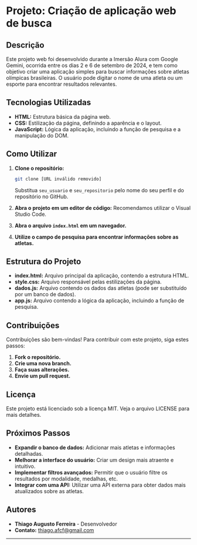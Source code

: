 # Projeto: Criação de aplicação web de busca

## Descrição

Este projeto web foi desenvolvido durante a Imersão Alura com Google Gemini, ocorrida entre os dias 2 e 6 de setembro de 2024, e tem como objetivo criar uma aplicação simples para buscar informações sobre atletas olímpicas brasileiras. O usuário pode digitar o nome de uma atleta ou um esporte para encontrar resultados relevantes.

## Tecnologias Utilizadas

* **HTML:** Estrutura básica da página web.
* **CSS:** Estilização da página, definindo a aparência e o layout.
* **JavaScript:** Lógica da aplicação, incluindo a função de pesquisa e a manipulação do DOM.

## Como Utilizar

1. **Clone o repositório:**
   ```bash
   git clone [URL inválido removido]
   ```
   Substitua `seu_usuario` e `seu_repositorio` pelo nome do seu perfil e do repositório no GitHub.

2. **Abra o projeto em um editor de código:**
   Recomendamos utilizar o Visual Studio Code.

3. **Abra o arquivo `index.html` em um navegador.**

4. **Utilize o campo de pesquisa para encontrar informações sobre as atletas.**

## Estrutura do Projeto

* **index.html:** Arquivo principal da aplicação, contendo a estrutura HTML.
* **style.css:** Arquivo responsável pelas estilizações da página.
* **dados.js:** Arquivo contendo os dados das atletas (pode ser substituído por um banco de dados).
* **app.js:** Arquivo contendo a lógica da aplicação, incluindo a função de pesquisa.

## Contribuições

Contribuições são bem-vindas! Para contribuir com este projeto, siga estes passos:

1. **Fork o repositório.**
2. **Crie uma nova branch.**
3. **Faça suas alterações.**
4. **Envie um pull request.**

## Licença

Este projeto está licenciado sob a licença MIT. Veja o arquivo LICENSE para mais detalhes.

## Próximos Passos

* **Expandir o banco de dados:** Adicionar mais atletas e informações detalhadas.
* **Melhorar a interface do usuário:** Criar um design mais atraente e intuitivo.
* **Implementar filtros avançados:** Permitir que o usuário filtre os resultados por modalidade, medalhas, etc.
* **Integrar com uma API:** Utilizar uma API externa para obter dados mais atualizados sobre as atletas.

## Autores

* **Thiago Augusto Ferreira** - Desenvolvedor
* **Contato:** thiago.afcf@gmail.com

---